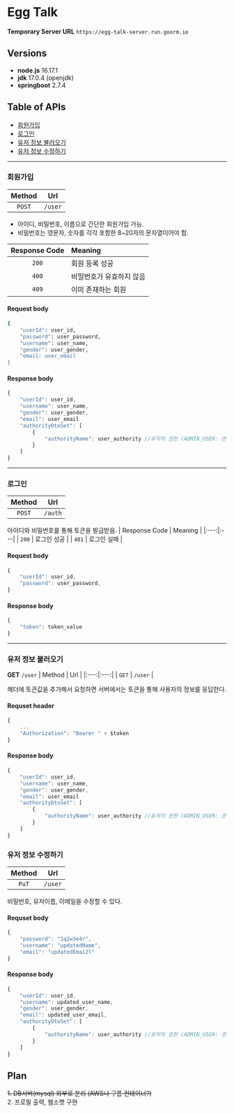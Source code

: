 # Egg Talk

<b>Temporary Server URL</b> `https://egg-talk-server.run.goorm.io`

## Versions

- <b>node.js</b> 16.17.1
- <b>jdk</b> 17.0.4 (openjdk)
- <b>springboot</b> 2.7.4


## Table of APIs
- [회원가입](#회원가입)  
- [로그인](#로그인)  
- [유저 정보 불러오기](#유저-정보-불러오기)  
- [유저 정보 수정하기](#유저-정보-수정하기)  

---

### 회원가입 
| Method | Url |
|:---:|:---:|
| `POST` | `/user` | 

- 아이디, 비밀번호, 이름으로 간단한 회원가입 가능.  
- 비밀번호는 영문자, 숫자를 각각 포함한 8~20자의 문자열이어야 함.  


| Response Code | Meaning |
|:---:|:---|
| `200` | 회원 등록 성공 | 
| `400` | 비밀번호가 유효하지 않음 | 
| `409` | 이미 존재하는 회원 |

#### Request body
```bash
{
    "userId": user_id,
    "password": user_password,
    "username": user_name,
    "gender": user_gender,
    "email: user_email
}
```
#### Response body

```javascript
{
    "userId": user_id,
    "username": user_name,
    "gender": user_gender,
    "email": user_email
    "authorityDtoSet": [
        {
            "authorityName": user_authority //유저의 권한 (ADMIN_USER: 관리자, ROLE_USER: 일반 유저)
        }
    ]
}
```
---

### 로그인

| Method | Url |
|:---:|:---:|
| `POST` | `/auth` | 
아이디와 비밀번호를 통해 토큰을 발급받음.
| Response Code | Meaning |
|:---:|:---|
| `200` | 로그인 성공 | 
| `401` | 로그인 실패 | 
#### Request body
```javascript
{
    "userId": user_id,
    "password": user_password,
}
```

#### Response body
```javascript
{
    "token": token_value
}
```
---

### 유저 정보 불러오기
<b>GET</b> `/user`
| Method | Url |
|:---:|:---:|
| `GET` | `/user` | 

헤더에 토큰값을 추가해서 요청하면 서버에서는 토큰을 통해 사용자의 정보를 응답한다.
#### Requset header
```javascript
{
    ...
    "Authorization": "Bearer " + $token
}
```

#### Response body
```javascript
{
    "userId": user_id,
    "username": user_name,
    "gender": user_gender,
    "email": user_email
    "authorityDtoSet": [
        {
            "authorityName": user_authority //유저의 권한 (ADMIN_USER: 관리자, ROLE_USER: 일반 유저)
        }
    ]
}
```

### 유저 정보 수정하기

| Method | Url |
|:---:|:---:|
| `PuT` | `/user` | 

비밀번호, 유저이름, 이메일을 수정할 수 있다.

#### Requset body
```javascript
{
    "password": "1q2w3e4r",
    "username": "updatedName",
    "email": "updatedEmai2l"
}
```

#### Response body
```javascript
{
    "userId": user_id,
    "username": updated_user_name,
    "gender": user_gender,
    "email": updated_user_email,
    "authorityDtoSet": [
        {
            "authorityName": user_authority //유저의 권한 (ADMIN_USER: 관리자, ROLE_USER: 일반 유저)
        }
    ]
}
```
## Plan

~~1. DB서버(mysql) 외부로 분리 (AWS나 구름 컨테이너?)~~  
2. 프로필 출력, 웹소켓 구현

